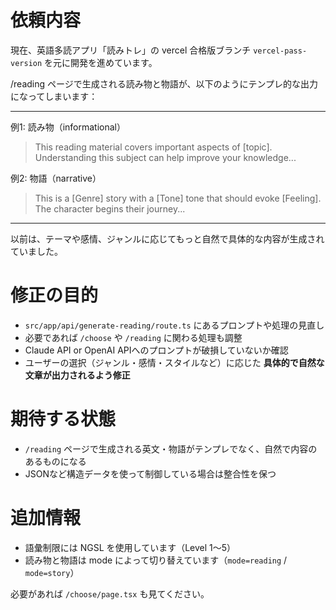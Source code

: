 # 依頼内容

現在、英語多読アプリ「読みトレ」の vercel 合格版ブランチ `vercel-pass-version` を元に開発を進めています。

/reading ページで生成される読み物と物語が、以下のようにテンプレ的な出力になってしまいます：

---
例1: 読み物（informational）
> This reading material covers important aspects of [topic]. Understanding this subject can help improve your knowledge...

例2: 物語（narrative）
> This is a [Genre] story with a [Tone] tone that should evoke [Feeling]. The character begins their journey...
---

以前は、テーマや感情、ジャンルに応じてもっと自然で具体的な内容が生成されていました。

# 修正の目的

- `src/app/api/generate-reading/route.ts` にあるプロンプトや処理の見直し
- 必要であれば `/choose` や `/reading` に関わる処理も調整
- Claude API or OpenAI APIへのプロンプトが破損していないか確認
- ユーザーの選択（ジャンル・感情・スタイルなど）に応じた **具体的で自然な文章が出力されるよう修正**

# 期待する状態

- `/reading` ページで生成される英文・物語がテンプレでなく、自然で内容のあるものになる
- JSONなど構造データを使って制御している場合は整合性を保つ

# 追加情報

- 語彙制限には NGSL を使用しています（Level 1〜5）
- 読み物と物語は mode によって切り替えています（`mode=reading` / `mode=story`）

必要があれば `/choose/page.tsx` も見てください。
